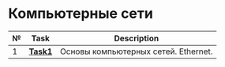 # Компьютерные сети
|№|**Task**|**Description**|
|--|--|--|
|1|**[Task1](https://github.com/iamseryy/tasks_learn_networks.git/task1)**|Основы компьютерных сетей. Ethernet.|
